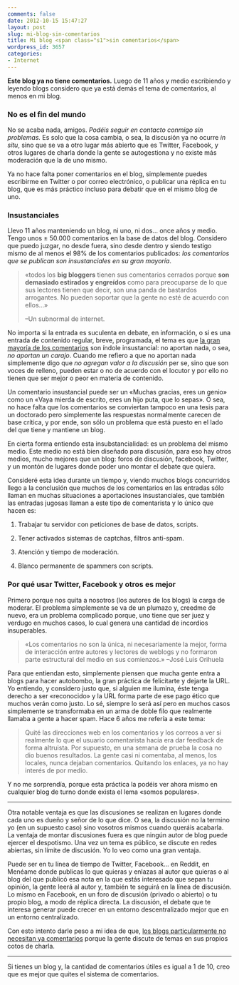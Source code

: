 ```yaml
---
comments: false
date: 2012-10-15 15:47:27
layout: post
slug: mi-blog-sin-comentarios
title: Mi blog <span class="s1">sin comentarios</span>
wordpress_id: 3657
categories:
- Internet
---
```


**Este blog ya no tiene comentarios.** Luego de 11 años y medio escribiendo y leyendo blogs considero que ya está demás el tema de comentarios, al menos en mi blog.





### No es el fin del mundo





No se acaba nada, amigos. _Podéis seguir en contacto conmigo sin problemas._ Es solo que la cosa cambia, o sea, la discusión ya no ocurre _in situ_, sino que se va a otro lugar más abierto que es Twitter, Facebook, y otros lugares de charla donde la gente se autogestiona y no existe más moderación que la de uno mismo.





Ya no hace falta poner comentarios en el blog, simplemente puedes escribirme en Twitter o por correo electrónico, o publicar una réplica en tu blog, que es más práctico incluso para debatir que en el mismo blog de uno.





### Insustanciales





Llevo 11 años manteniendo un blog, ni uno, ni dos… once años y medio. Tengo unos ± 50.000 comentarios en la base de datos del blog. Considero que puedo juzgar, no desde fuera, sino desde dentro y siendo testigo mismo de al menos el 98% de los comentarios publicados: _los comentarios que se publican son insustanciales en su gran mayoría_.





> «todos los **big bloggers** tienen sus comentarios cerrados porque **son demasiado estirados y engreídos** como para preocuparse de lo que sus lectores tienen que decir, son una panda de bastardos arrogantes. No pueden soportar que la gente no esté de acuerdo con ellos…»
> 
> –Un subnormal de internet.





No importa si la entrada es suculenta en debate, en información, o si es una entrada de contenido regular, breve, programada, el tema es que [la gran mayoría de los comentarios](http://www.uberbin.net/archivos/weblogs/94-de-los-comentarios-son-spam.php) son índole insustancial: no aportan nada, o sea, _no aportan un carajo_. Cuando me refiero a que no aportan nada simplemente digo que _no agregan valor a la discusión_ per se, sino que son voces de relleno, pueden estar o no de acuerdo con el locutor y por ello no tienen que ser mejor o peor en materia de contenido.





Un comentario insustancial puede ser un «Muchas gracias, eres un genio» como un «Vaya mierda de escrito, eres un hijo puta, que lo sepas». O sea, no hace falta que los comentarios se conviertan tampoco en una tesis para un doctorado pero simplemente las respuestas normalmente carecen de base crítica, y por ende, son sólo un problema que está puesto en el lado del que tiene y mantiene un blog.





En cierta forma entiendo esta insubstancialidad: es un problema del mismo medio. Este medio no está bien diseñado para discusión, para eso hay otros medios, mucho mejores que un blog: foros de discusión, facebook, Twitter, y un montón de lugares donde poder uno montar el debate que quiera.





Consideré esta idea durante un tiempo y, viendo muchos blogs concurridos llego a la conclusión que muchos de los comentarios en las entradas sólo llaman en muchas situaciones a aportaciones insustanciales, que también las entradas jugosas llaman a este tipo de comentarista y lo único que hacen es:






  
  1. Trabajar tu servidor con peticiones de base de datos, scripts.

  
  2. Tener activados sistemas de captchas, filtros anti-spam.

  
  3. Atención y tiempo de moderación.

  
  4. Blanco permanente de spammers con scripts.





### Por qué usar Twitter, Facebook y otros es mejor





Primero porque nos quita a nosotros (los autores de los blogs) la carga de moderar. El problema simplemente se va de un plumazo y, creedme de nuevo, era un problema complicado porque, uno tiene que ser juez y verdugo en muchos casos, lo cual genera una cantidad de incordios insuperables.





> «Los comentarios no son la única, ni necesariamente la mejor, forma de interacción entre autores y lectores de weblogs y no formaron parte estructural del medio en sus comienzos.» –José Luis Orihuela





Para que entiendan esto, simplemente piensen que mucha gente entra a blogs para hacer autobombo, la gran práctica de felicitarte y dejarte la URL. Yo entiendo, y considero justo que, si alguien me ilumina, éste tenga derecho a ser «reconocido» y la URL forma parte de ese pago ético que muchos verán como justo. Lo sé, siempre lo será así pero en muchos casos simplemente se transformaba en un arma de doble filo que realmente llamaba a gente a hacer spam. Hace 6 años me refería a este tema:





> Quité las direcciones web en los comentarios y los correos a ver si realmente lo que el usuario comentarista hacía era dar feedback de forma altruista. Por supuesto, en una semana de prueba la cosa no dio buenos resultados. La gente casi ni comentaba, al menos, los locales, nunca dejaban comentarios. Quitando los enlaces, ya no hay interés de por medio.





Y no me sorprendía, porque esta práctica la podéis ver ahora mismo en cualquier blog de turno donde exista el lema «somos populares».





* * *





Otra notable ventaja es que las discusiones se realizan en lugares donde cada uno es dueño y señor de lo que dice. O sea, la discusión no la termino yo (en un supuesto caso) sino vosotros mismos cuando queráis acabarla. La ventaja de montar discusiones fuera es que ningún autor de blog puede ejercer el despotismo. Una vez un tema es público, se discute en redes abiertas, sin límite de discusión. Yo lo veo como una gran ventaja.





Puede ser en tu línea de tiempo de Twitter, Facebook… en Reddit, en Menéame donde publicas lo que quieras y enlazas al autor que quieras o al blog del que publicó esa nota en la que estás interesado que sepan tu opinión, la gente leerá al autor y, también te seguirá en la línea de discusión. Lo mismo en Facebook, en un foro de discusión (privado o abierto) o tu propio blog, a modo de réplica directa. La discusión, el debate que te interesa generar puede crecer en un entorno descentralizado mejor que en un entorno centralizado.





Con esto intento darle peso a mi idea de que, [los blogs particularmente no necesitan ya comentarios](http://www.ecuaderno.com/2005/12/14/microsiervos-y-los-comentarios/) porque la gente discute de temas en sus propios cotos de charla.





* * *





Si tienes un blog y, la cantidad de comentarios útiles es igual a 1 de 10, creo que es mejor que quites el sistema de comentarios.
